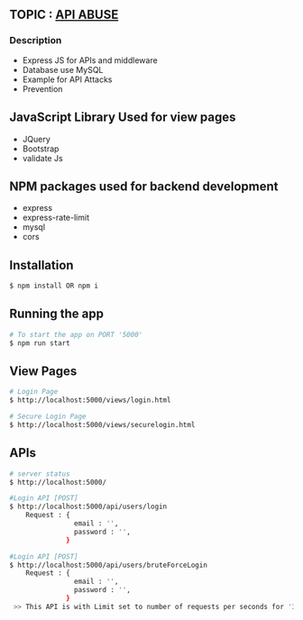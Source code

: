 ## TOPIC : [API ABUSE](https://github.com/yashpatel521/API-Abuse)

### Description

- Express JS for APIs and middleware
- Database use MySQL
- Example for API Attacks
- Prevention

## JavaScript Library Used for view pages

- JQuery
- Bootstrap
- validate Js

## NPM packages used for backend development

- express
- express-rate-limit
- mysql
- cors

## Installation

```bash
$ npm install OR npm i
```

## Running the app

```bash
# To start the app on PORT '5000'
$ npm run start
```

## View Pages

```bash
# Login Page
$ http://localhost:5000/views/login.html

# Secure Login Page
$ http://localhost:5000/views/securelogin.html
```

## APIs

```bash
# server status
$ http://localhost:5000/

#Login API [POST]
$ http://localhost:5000/api/users/login
    Request : {
                email : '',
                password : '',
              }

#Login API [POST]
$ http://localhost:5000/api/users/bruteForceLogin
    Request : {
                email : '',
                password : '',
              }
 >> This API is with Limit set to number of requests per seconds for '3'.
```
